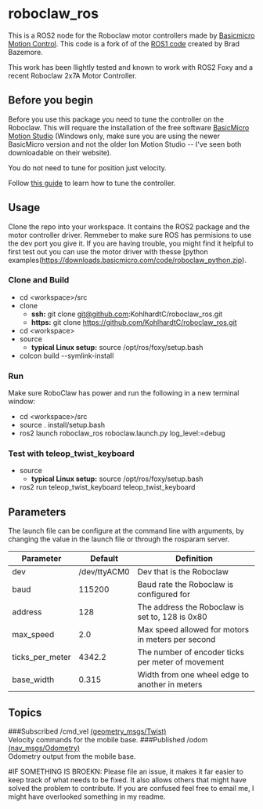 # roboclaw_ros
This is a ROS2 node for the Roboclaw motor controllers made by [Basicmicro Motion Control](https://www.basicmicro.com). This code is a fork of of the [ROS1 code](https://github.com/sonyccd/roboclaw_ros) created by Brad Bazemore.

This work has been llightly tested and known to work with ROS2 Foxy and a recent Roboclaw 2x7A Motor Controller. 

## Before you begin
Before you use this package you need to tune the controller on the Roboclaw.  This will requare the
installation of the free software [BasicMicro Motion Studio](https://downloads.basicmicro.com/software/BMStudio/setup.exe) (Windows only, make sure you are using the newer BasicMicro version and not the older Ion Motion Studio -- I've seen both downloadable on their website).

You do not need to tune for position just velocity.

Follow [this guide](https://resources.basicmicro.com/auto-tuning-with-motion-studio/) to learn how to tune the controller.  


## Usage

Clone the repo into your workspace. It contains the ROS2 package and the motor controller driver. Remmeber to make sure ROS has permisions to use the dev port you give it. If you are having trouble, you might find it helpful to first test out you can use the motor driver with thesse [python examples(https://downloads.basicmicro.com/code/roboclaw_python.zip).

### Clone and Build

- cd \<workspace\>/src
- clone
  - **ssh:** git clone git@github.com:KohlhardtC/roboclaw_ros.git 
  - **https:** git clone https://github.com/KohlhardtC/roboclaw_ros.git
- cd \<workspace\>
- source
  - **typical Linux setup:** source /opt/ros/foxy/setup.bash
- colcon build --symlink-install

### Run

Make sure RoboClaw has power and run the following in a new terminal window:

- cd \<workspace\>/src
- source . install/setup.bash
- ros2 launch roboclaw_ros roboclaw.launch.py log_level:=debug
  
### Test with teleop_twist_keyboard

- source
  - **typical Linux setup:** source /opt/ros/foxy/setup.bash
- ros2 run teleop_twist_keyboard teleop_twist_keyboard 


## Parameters
The launch file can be configure at the command line with arguments, by changing the value in the launch file or through the rosparam server.

|Parameter|Default|Definition|
|-----|----------|-------|
|dev|/dev/ttyACM0|Dev that is the Roboclaw|
|baud|115200|Baud rate the Roboclaw is configured for|
|address|128|The address the Roboclaw is set to, 128 is 0x80|
|max_speed|2.0|Max speed allowed for motors in meters per second|
|ticks_per_meter|4342.2|The number of encoder ticks per meter of movement|
|base_width|0.315|Width from one wheel edge to another in meters|

## Topics
###Subscribed
/cmd_vel [(geometry_msgs/Twist)](http://docs.ros.org/api/geometry_msgs/html/msg/Twist.html)  
Velocity commands for the mobile base.
###Published
/odom [(nav_msgs/Odometry)](http://docs.ros.org/api/nav_msgs/html/msg/Odometry.html)  
Odometry output from the mobile base.

#IF SOMETHING IS BROEKN:
Please file an issue, it makes it far easier to keep track of what needs to be fixed. It also allows others that might have solved the problem to contribute.  If you are confused feel free to email me, I might have overlooked something in my readme.
